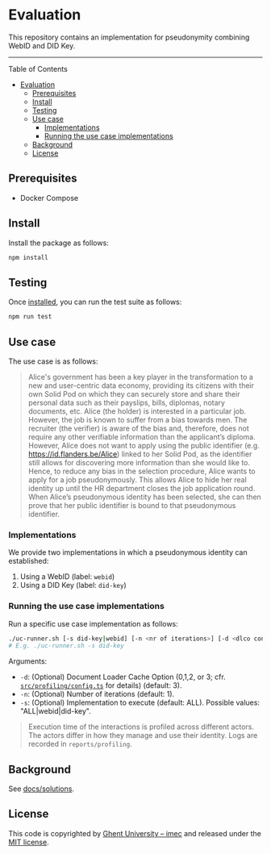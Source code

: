 <!-- omit in toc -->

# Evaluation

This repository contains an implementation for pseudonymity combining WebID and DID Key.

---
Table of Contents

- [Evaluation](#evaluation)
  - [Prerequisites](#prerequisites)
  - [Install](#install)
  - [Testing](#testing)
  - [Use case](#use-case)
    - [Implementations](#implementations)
    - [Running the use case implementations](#running-the-use-case-implementations)
  - [Background](#background)
  - [License](#license)

## Prerequisites

- Docker Compose

## Install

Install the package as follows:

```bash
npm install
```

## Testing

Once [installed](#install),
you can run the test suite as follows:

```bash
npm run test
```

## Use case

The use case is as follows:

> Alice's government
has been a key player in the transformation to a new and user-centric data economy,
providing its citizens with their own Solid Pod on which they can securely store and share their personal data such as their payslips, bills, diplomas, notary documents, etc.
Alice (the holder) is interested in a particular job.
However, the job is known to suffer from a bias towards men.
The recruiter (the verifier) is aware of the bias and, therefore, does not require any other verifiable information than the applicant’s diploma.
However, Alice does not want to apply using the public identifier (e.g. 
<https://id.flanders.be/Alice>) linked to her Solid Pod,
as the identifier still allows for discovering more information than she would like to.
Hence, to reduce any bias in the selection procedure, Alice wants to apply for a job pseudonymously.
> This allows Alice to hide her real identity up until the HR department closes the job application round.
When Alice’s pseudonymous identity has been selected, she can then prove that her public identifier is bound to that pseudonymous identifier.

### Implementations

We provide two implementations in which a pseudonymous identity can established:

1. Using a WebID (label: `webid`)
2. Using a DID Key (label: `did-key`)

### Running the use case implementations

Run a specific use case implementation as follows:

```bash
./uc-runner.sh [-s did-key|webid] [-n <nr of iterations>] [-d <dlco config>] 
# E.g. ./uc-runner.sh -s did-key
```

Arguments:

- `-d`: (Optional) Document Loader Cache Option (0,1,2, or 3; cfr. [`src/profiling/config.ts`](src/profiling/config.ts) for details) (default: 3).
- `-n`: (Optional) Number of iterations (default: 1).
- `-s`: (Optional) Implementation to execute (default: ALL). Possible values: "ALL|webid|did-key".

> Execution time of the interactions is profiled across different actors.
The actors differ in how they manage and use their identity.
Logs are recorded in `reports/profiling`.

## Background

See [docs/solutions](docs/solutions.md).

## License

This code is copyrighted by [Ghent University – imec](http://idlab.ugent.be/)
and released under the [MIT license](http://opensource.org/licenses/MIT).